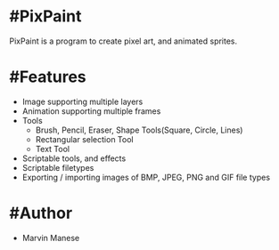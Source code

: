 #PixPaint
=================

PixPaint is a program to create pixel art, and animated sprites.

#Features
=================
* Image supporting multiple layers
* Animation supporting multiple frames
* Tools
	* Brush, Pencil, Eraser, Shape Tools(Square, Circle, Lines)
	* Rectangular selection Tool
	* Text Tool
* Scriptable tools, and effects
* Scriptable filetypes
* Exporting / importing images of BMP, JPEG, PNG and GIF file types

#Author
=================
* Marvin Manese
